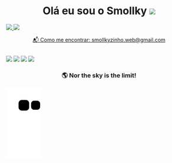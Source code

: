 <h1 align='center'>
Olá eu sou o Smollky <img src="https://raw.githubusercontent.com/iampavangandhi/iampavangandhi/master/gifs/Hi.gif" width="30px">
</h1>

 <div>
  <a href="https://github.com/Smollky7">
  <img height="170em" src="https://github-readme-stats.vercel.app/api?username=Smollky7&show_icons=true&theme=graywhite&include_all_commits=true&count_private=true"/>
  <img height="170em" src="https://github-readme-stats.vercel.app/api/top-langs/?username=Smollky7&layout=compact&langs_count=7&theme=graywhite"/>
</div>
  
  <p align='center'>
  📬 Como me encontrar: <a href='mailto:smollkyzinho.web@gmail.com'>smollkyzinho.web@gmail.com</a>
</p>
  
 ##
<div>
  <a href="https://instagram.com/smollky7" target="_blank"><img src="https://img.shields.io/badge/Instagram-E4405F?style=for-the-badge&logo=instagram&logoColor=white" target="_blank"></a>
  <a href="https://twitter.com/Smollky7" target="_blank"><img src="https://img.shields.io/badge/Twitter-1DA1F2?style=for-the-badge&logo=twitter&logoColor=white" target="_blank"></a>
  <a href="https://open.spotify.com/user/3yd0h5mhvxz26lnaronbydwgv?si=rdzptMbYTuORYMA89iyT4Q" target="_blank"><img src="https://img.shields.io/badge/Spotify-1ED760?&style=for-the-badge&logo=spotify&logoColor=white" target="_blank"></a>
<a href="https://discord.gg/nucdu6WPxf" target="_blank"><img src="https://img.shields.io/badge/Discord-7289DA?style=for-the-badge&logo=discord&logoColor=white" target="_blank"></a>
</div>
  
<h3 align='center'>
  🌎 Nor the sky is the limit!
</h3>

  ![Snake animation](https://github.com/Smollky7/Smollky7/blob/output/github-contribution-grid-snake.svg)
